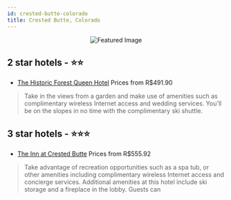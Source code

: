 ```yaml
---
id: crested-butte-colorado
title: Crested Butte, Colorado
---
```


<center><img src="https://i.travelapi.com/hotels/3000000/2440000/2437100/2437028/8bb3edaa_z.jpg" alt="Featured Image" /></center>


##  2 star hotels - ⭐️⭐️

-    [The Historic Forest Queen Hotel](https://www.hurb.com/br/hotels/crested-butte/the-historic-forest-queen-hotel-JNP-JP644586?cmp=18055) Prices from R$491.90
   > Take in the views from a garden and make use of amenities such as complimentary wireless Internet access and wedding services. You'll be on the slopes in no time with the complimentary ski shuttle.

##  3 star hotels - ⭐️⭐️⭐️

-    [The Inn at Crested Butte](https://www.hurb.com/br/hotels/crested-butte/the-inn-at-crested-butte-JNP-JP231043?cmp=18055) Prices from R$555.92
   > Take advantage of recreation opportunities such as a spa tub, or other amenities including complimentary wireless Internet access and concierge services. Additional amenities at this hotel include ski storage and a fireplace in the lobby. Guests can 
